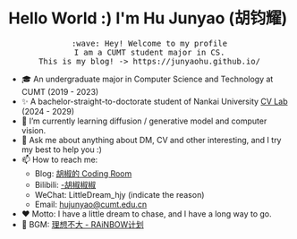 # Hello World :) I'm Hu Junyao (胡钧耀)

<p align="center">
<!--   <a href="https://git.io/typing-svg"><img src="https://readme-typing-svg.demolab.com?font=Ma+Shan+Zheng&pause=1000&color=417BF7&center=true&vCenter=true&width=435&height=30&lines=%E7%90%86%E6%83%B3%E4%B8%8D%E5%A4%A7%EF%BC%8C%E8%B7%AF%E8%BF%98%E5%BE%88%E8%BF%9C" alt="Typing SVG" /></a><br> -->
  <samp>
    :wave: Hey! Welcome to my profile
    <br>I am a CUMT student major in CS.
    <br>This is my blog! -> https://junyaohu.github.io/
  </samp>
<br>
</p>

- 🎓 An undergraduate major in Computer Science and Technology at CUMT (2019 - 2023)
- ✨ A bachelor-straight-to-doctorate student of Nankai University <a href="https://cv.nankai.edu.cn/">CV Lab</a> (2024 - 2029)
- 🌱 I’m currently learning diffusion / generative model and computer vision.
- 💬 Ask me about anything about DM, CV and other interesting, and I try my best to help you :)
- 📫 How to reach me: 
  - Blog: <a href="https://junyaohu.github.io/">胡椒的 Coding Room</a>
  - Bilibili: <a href="https://space.bilibili.com/2042113">-胡椒椒椒</a>
  - WeChat: LittleDream_hjy (indicate the reason)
  - Email: hujunyao@cumt.edu.cn
- ❤️ Motto: I have a little dream to chase, and I have a long way to go.
- 🎵 BGM: <a href="https://music.163.com/#/song?id=465921645">理想不大 - RAiNBOW计划</a> 
